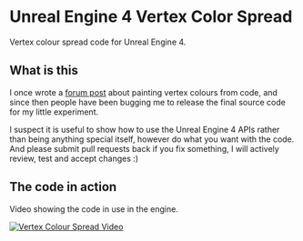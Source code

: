 # Unreal Engine 4 Vertex Color Spread
Vertex colour spread code for Unreal Engine 4.

## What is this
I once wrote a [forum post](https://forums.unrealengine.com/showthread.php?14851-Painting-Vertex-Colours-From-Code) about painting vertex colours from code, and since then people have been bugging me to release the final source code for my little experiment.

I suspect it is useful to show how to use the Unreal Engine 4 APIs rather than being anything special itself, however do what you want with the code. And please submit pull requests back if you fix something, I will actively review, test and accept changes :)

## The code in action
Video showing the code in use in the engine.

[![Vertex Colour Spread Video](http://img.youtube.com/vi/jRAf9jx572w/0.jpg)](https://www.youtube.com/watch?v=jRAf9jx572w)
